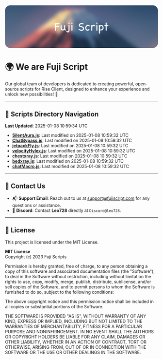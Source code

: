 ![Banner](.github/b.webp)

# 🌍 **We are Fuji Script**

Our global team of developers is dedicated to creating powerful, open-source scripts for Rise Client, designed to enhance your experience and unlock new possibilities! 🌟

---
<!-- SCRIPTS_NAVIGATION_START -->
## 📂 **Scripts Directory Navigation**

**Last Updated**: 2025-01-08 10:59:34 UTC

- **[SilentAura.js](scripts/SilentAura.js)**: Last modified on 2025-01-08 10:59:32 UTC
- **[ChatBypass.js](scripts/ChatBypass.js)**: Last modified on 2025-01-08 10:59:32 UTC
- **[jetpackFly.js](scripts/jetpackFly.js)**: Last modified on 2025-01-08 10:59:32 UTC
- **[velocityHylex.js](scripts/velocityHylex.js)**: Last modified on 2025-01-08 10:59:32 UTC
- **[chestxray.js](scripts/chestxray.js)**: Last modified on 2025-01-08 10:59:32 UTC
- **[bedxray.js](scripts/bedxray.js)**: Last modified on 2025-01-08 10:59:32 UTC
- **[chatMacro.js](scripts/chatMacro.js)**: Last modified on 2025-01-08 10:59:32 UTC

<!-- SCRIPTS_NAVIGATION_END -->

---

## 💬 **Contact Us**  
- 📬 **Support Email**: Reach out to us at [support@fujiscript.com](mailto:support@fujiscript.com) for any questions or assistance.  
- 💬 **Discord**: Contact **Leo728** directly at `Discord@leo728`.

---

## 📜 **License**

This project is licensed under the MIT License.  

**MIT License**  
Copyright (c) 2023 Fuji Scripts  

Permission is hereby granted, free of charge, to any person obtaining a copy of this software and associated documentation files (the "Software"), to deal in the Software without restriction, including without limitation the rights to use, copy, modify, merge, publish, distribute, sublicense, and/or sell copies of the Software, and to permit persons to whom the Software is furnished to do so, subject to the following conditions:  

The above copyright notice and this permission notice shall be included in all copies or substantial portions of the Software.  

THE SOFTWARE IS PROVIDED "AS IS", WITHOUT WARRANTY OF ANY KIND, EXPRESS OR IMPLIED, INCLUDING BUT NOT LIMITED TO THE WARRANTIES OF MERCHANTABILITY, FITNESS FOR A PARTICULAR PURPOSE AND NONINFRINGEMENT. IN NO EVENT SHALL THE AUTHORS OR COPYRIGHT HOLDERS BE LIABLE FOR ANY CLAIM, DAMAGES OR OTHER LIABILITY, WHETHER IN AN ACTION OF CONTRACT, TORT OR OTHERWISE, ARISING FROM, OUT OF OR IN CONNECTION WITH THE SOFTWARE OR THE USE OR OTHER DEALINGS IN THE SOFTWARE.  
